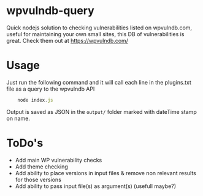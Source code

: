 # wpvulndb-query
Quick nodejs solution to checking vulnerabilities listed on wpvulndb.com, useful for maintaining your own small sites, this DB of vulnerabilities is great.
Check them out at https://wpvulndb.com/

# Usage
Just run the following command and it will call each line in the plugins.txt file as a query to the wpvulndb API
``` js
    node index.js
```
Output is saved as JSON in the `output/` folder marked with dateTime stamp on name.

# ToDo's
- Add main WP vulnerability checks
- Add theme checking
- Add ability to place versions in input files & remove non relevant results for those versions
- Add ability to pass input file(s) as argument(s) (usefull maybe?)